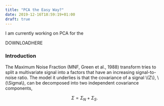 ```yaml
---
title: "PCA the Easy Way?"
date: 2019-12-16T18:59:19+01:00
draft: true
---
```


I am currently working on PCA for the 




DOWNLOADHERE

### Introduction

The Maximum Noise Fraction (MNF, Green et al., 1988) transform tries to split a multivariate signal into a factors that have an increasing signal-to-noise ratio. The model it underlies is that the covariance of a signal \\(Z\\), \\(\Sigma\\), can be decomposed into two independent covariance components, 

$$\Sigma = \Sigma_N + \Sigma_S.$$ 




<script src="https://cdnjs.cloudflare.com/ajax/libs/mathjax/2.7.0/MathJax.js?config=TeX-AMS-MML_HTMLorMML" type="text/javascript"></script>
